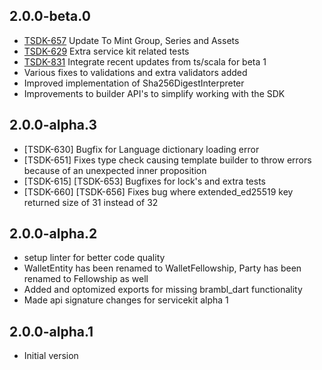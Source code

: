 ## 2.0.0-beta.0
- [TSDK-657](https://topl.atlassian.net/browse/TSDK-657) Update To Mint Group, Series and Assets
- [TSDK-629](https://topl.atlassian.net/browse/TSDK-629)  Extra service kit related tests
- [TSDK-831](https://topl.atlassian.net/browse/TSDK-831) Integrate recent updates from ts/scala for beta 1
- Various fixes to validations and extra validators added  
- Improved implementation of Sha256DigestInterpreter  
- Improvements to builder API's to simplify working with the SDK 


## 2.0.0-alpha.3
- [TSDK-630] Bugfix for Language dictionary loading error
- [TSDK-651] Fixes type check causing template builder to throw errors because of an unexpected inner proposition
- [TSDK-615] [TSDK-653] Bugfixes for lock's and extra tests
- [TSDK-660] [TSDK-656] Fixes bug where extended_ed25519 key returned size of 31 instead of 32


## 2.0.0-alpha.2
- setup linter for better code quality
- WalletEntity has been renamed to WalletFellowship, Party has been renamed to Fellowship as well
- Added and optomized exports for missing brambl_dart functionality
- Made api signature changes for servicekit alpha 1


## 2.0.0-alpha.1
- Initial version
